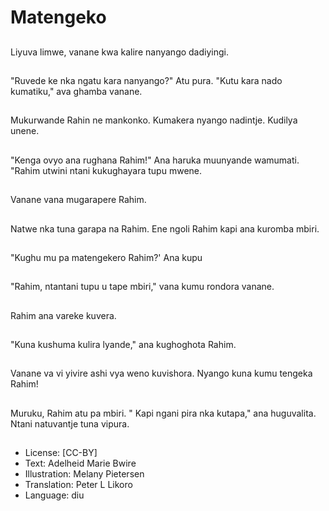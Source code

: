 # Matengeko

##
Liyuva limwe, vanane kwa kalire nanyango dadiyingi.

##
"Ruvede ke nka ngatu kara nanyango?" Atu pura. "Kutu kara nado kumatiku," ava ghamba vanane.

##
Mukurwande Rahin ne mankonko. Kumakera nyango nadintje. Kudilya unene.

##
"Kenga ovyo ana rughana Rahim!"
Ana haruka muunyande wamumati. "Rahim utwini ntani kukughayara tupu mwene.

##
Vanane vana mugarapere Rahim.

##
Natwe nka tuna garapa na Rahim. Ene ngoli Rahim kapi ana kuromba mbiri.

##
"Kughu mu pa matengekero Rahim?' Ana kupu

##
"Rahim, ntantani tupu u tape mbiri," vana kumu rondora vanane.

##
Rahim ana vareke kuvera.

##
"Kuna kushuma kulira lyande," ana kughoghota Rahim.

##
Vanane va vi yivire ashi vya weno kuvishora. Nyango kuna kumu tengeka Rahim!

##
Muruku, Rahim atu pa mbiri. " Kapi ngani pira nka kutapa," ana huguvalita. Ntani natuvantje tuna vipura.

##
* License: [CC-BY]
* Text: Adelheid Marie Bwire
* Illustration: Melany Pietersen
* Translation: Peter L Likoro
* Language: diu
